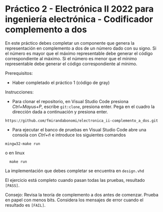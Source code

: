 # Práctico 2 - Electrónica II 2022 para ingeniería electrónica - Codificador complemento a dos

En este práctico debes completar un componente que genera la representación en complemento a dos de un número dado con su signo. Si el número es mayor que el máximo representable debe generar el código correspondiente al máximo. Si el número es menor que el mínimo representable debe generar el código correspondiente al mínimo.

Prerequisitos: 
- Haber completado el práctico 1 (código de gray)

Instrucciones:

- Para clonar el repositorio, en Visual Studio Code presiona _Ctrl+Mayus+P_, escribe `git:clone`, presiona enter. Pega en el cuadro la dirección dada a continuación y presiona enter.
```
https://github.com/fmirandabonomi/electronica_ii-complemento_a_dos.git
```

- Para ejecutar el banco de pruebas en Visual Studio Code abre una consola con _Ctrl+ñ_ e introduce los siguientes comandos
```
mingw32-make run
```
o en linux
```
  make run
```

La implementación que debes completar se encuentra en `design.vhd`

El ejercicio está completo cuando pasan todas las pruebas, resultado `[PASS]`.

Consejo: Revisa la teoría de complemento a dos antes de comenzar. Prueba en papel con menos bits. Considera los mensajes de error cuando el resultado es `[FAIL]`.